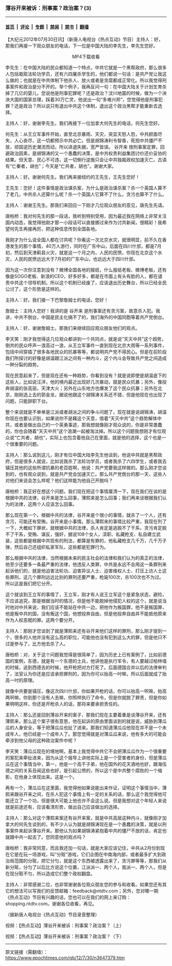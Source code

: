 ### 薄谷开来被诉：刑事案？政治案？(3)

---

#### [首页](../../../..?n3647379) &nbsp;|&nbsp; [评论](../../../../../epoch-comment?n3647379) &nbsp;|&nbsp; [专题](../../../../../epoch-special?n3647379) &nbsp;|&nbsp; [禁闻](../../../../../epoch-news?n3647379) &nbsp;|&nbsp; [禁书](../../../../../books?n3647379) &nbsp;|&nbsp; [翻墙](https://github.com/gfw-breaker/nogfw/blob/master/README.md?n3647379)


<div class="post_content" id="artbody" itemprop="articleBody">
 <!-- article content begin -->
 <p>
  【大纪元2012年07月30日讯】（新唐人电视台《热点互动》节目）主持人：好，那我们再接一下观众朋友的电话，下一位是中国大陆的李先生，李先生您好。
 </p>
 <p>
  <center>
   <ok href="http://inews3.ntdtv.com/data/media/2012/7-28/RDHD-LIVE-795_07-27-2012_P646415.mp4">
    MP4下载收看
   </ok>
  </center>
 </p>
 <p>
  李先生：在中国大陆的民众都知道一个特点，中共它就是一个黑帮政府，那么很多人包括栽赃法轮功学员，还有六四屠杀学生的，他们都说一句话：是共产党让我这么做的；也就是在中共体制下他杀人、放火或者是贪腐都成正常化。所以我觉得刑事案件和政治是分不开的。举个例子，我再反问一句：在中国大陆关于计划生育杀掉了几亿的婴儿，您说他是刑事犯罪呢？还是政治？汶川地震的时候，做为一个泱泱大国的国家总理，踩着30万亡灵，他说出一句“多难兴邦”，您觉得他是刑事犯罪？还是政治？所以说只有退出中共这个体制，退出这个政治黑帮才能重新去选择。
 </p>
 <p>
  主持人：好，谢谢李先生。我们再接下一位加拿大何先生的电话，何先生您好。
 </p>
 <p>
  何先生：从王立军事件开始，直至北京暴雨、天灾，突显天怒人怨，中共颜面尽失，人心丧尽，这一切都预示中共必亡。但是胡锦涛利令智昏，死抱中共僵尸不 放，顽固逆历史潮流而动，所以进退失据，宽严皆误。
  <ok href="https://www.epochtimes.com/gb/tag/%E8%B0%B7%E5%BC%80%E6%9D%A5.html">
   谷开来
  </ok>
  按刑事案定罪，回避政治因素，是胡锦涛的又一个愚蠢的决策，是中共权贵利益集团讨价还价妥协的结果。但天意、民心不可违，这一切倒行逆施只会让中共独裁政权加速灭亡。古语有“亡秦者，胡也”；今天是“亡共者，胡也”。谢谢大家。
 </p>
 <p>
  主持人：好。谢谢何先生。我们再来接纽约的王先生，王先生您好！
 </p>
 <p>
  王先生：您好！这件事情是政治谋杀案，为什么是政治谋杀案？杀一个英国人算不了老几，中共杀人还算什么呢？杀一个英国人它算不了什么，贪污也算不了什么。
 </p>
 <p>
  主持人：谢谢王先生。那我们来回应一下刚才几位观众朋友的意见，唐先生先请。
 </p>
 <p>
  唐柏桥：我对何先生的那一段话，我听到特别受用，因为最近我在网络上非常关注国内动态，我觉得他刚才那一小段话可以直接挪过来作为讨共新闻，很精彩！我希望何先生再接再厉，把这种信息传到全国各地。
 </p>
 <p>
  我刚才为什么说全国人都在讨共呢？你看这一次北京水灾，就很明显，前不久在香港发生的那个事情，40万人游行，同时在广东中山，后面在四川什邡，都是7月初，然后到天津蓟县火灾，就是这一个月之内，人民的民愤，你现在北京这个水灾，人民的民愤远远大于7月初的广东中山，也远远大于四川什邡。
 </p>
 <p>
  因为这一次你注意到没有？微博全国各地的报纸，什么报纸老板、微博老板，还有像是SOGO老板、新浪的CEO，好多好多，都是在市面上有头有脸的人，都在谴责中共这个领导机制，所以这个机制已经废了，应该退出历史舞台，所以已经全民公讨了，这个形势是这样的。
 </p>
 <p>
  主持人：好。我们接一下巴黎詹姆士的电话，您好！
 </p>
 <p>
  詹姆士：主持人您好！我讲的是
  <ok href="https://www.epochtimes.com/gb/tag/%E8%B0%B7%E5%BC%80%E6%9D%A5.html">
   谷开来
  </ok>
  是刑事案还有贪污案，故意杀人犯。我讲，中共不倒台，中国是民主化搞不了的，我们海外的中国同胞等着共产党倒台。
 </p>
 <p>
  主持人：好，谢谢詹姆士。那我们来继续回应观众朋友他们的观点。
 </p>
 <p>
  李天笑：刚才我觉得这几位观众都讲到一个共同点，就是说“天灭中共”这个趋势，倒共的民众呼声一浪高过一浪，从王立军事件一直到现在北京大雨等一系列事件，包括中间穿插了很多各地民众的抗暴等等，都说明共产党不得民心。但是在前阶段我们所探讨的好像是胡温跟江派之间有一种内斗，这个内斗会导致共产党之间造成一种分裂的趋势。
 </p>
 <p>
  现在民意起来了，但是现在还有一种趋势，你看到没有？就是说即使是胡温底下的这些人，比如说汪洋，他的境内最近出现好几次暴动，就是民众抗暴；另外，像投奔胡温的张高丽，天津大火；另外在山东地方也爆发了这个民众抗暴；另外在北京，刚刚选上去的郭金龙，据说他跟这个胡锦涛关系还不错，但是他现在也出现了问题，只能辞职下台。
 </p>
 <p>
  整个来说就是不单单是江派或者胡派之间的争斗问题了，现在就是说胡锦涛，胡温你现在也要认识到，如果说你不是藉这个天意，借着“天灭中共”这个趋势解体中共，或者是做出自己的一个英勇事迹，那我想就像刚才观众说的，你是非常愚蠢的，你也会随着“天灭中共”这个浪潮一起被淘汰掉。所以这个问题我想刚才有位观众说“亡共者，胡也”，实际上也包含着他自己在里面，就是他的选择，这个也是一个很重要的问题。
 </p>
 <p>
  主持人：那么说到这儿，刚才有位中国大陆李先生他谈到，他说中共就是黑帮政府，但是很多人就说，比如说我杀了法轮功学员，或者我杀了六四学生，或者我去镇压其他的这些所谓抗暴的老百姓啊，他说：共产党要我这样做的。那么刚才您谈到的，也有观众说到，就是共产党会加速灭亡。那么共产党倒台的那一天，这些人对他们来说会怎么样呢？他们这样能为他自己开脱吗？
 </p>
 <p>
  唐柏桥：我正好在想这个问题，我们现在把这个事情厘清一下，现在我们在谈的是根据中共的法律，谷开来是怎么回事，薄熙来是怎么回事；我们再来谈根据我们认为的法律，这两个人应该怎么回事。
 </p>
 <p>
  那么现在第一个，根据中共的法律，谷开来是个很小的事情，就杀了一个人，还有贪污，可能还有受贿，谷开来是小事情。那么薄熙来的事情比较严重，我现在列了一下，大概如下罪状，就根据中共的法律，杀人肯定是逃脱不了干系，贪污肯定脱不了干系，受贿、谋反，强奸，据说108个女人，渎职、私藏枪支、私自建立武装，这些都是根据中共现有的刑法，都算是有罪的，他私藏枪支几千万，几千万子弹，然后自己还组织私家军队，这些都是犯罪行为。
 </p>
 <p>
  那么根据中共的法律，当然根据未来的民主社会的法律和我们认为的真正的法律，他至少还要多一条最严重的法律，他违反人类罪，中共是永远不会用这一条罪刑来起诉他们的，就是他迫害法轮功、迫害异议人士、迫害维权人士、打压上访人士这些罪刑，这几个罪刑远远比别的罪刑还要严重，枪毙100次，杀100次也不为过。所以这是我们把它分开。
 </p>
 <p>
  这个就谈到王立军的事情了，王立军，刚才有人说王立军这个是紧急状态，避险，不应该追究，那是根据当时的情况，但是他不能脱掉他侵犯人权的这个，就是说当时他对中共来说，我们应该不能站在中共一边，把他作为叛国罪，他不是叛国罪，他是叛中共的国，没有叛这个国，他想投奔自由，但是他投奔自由并不能抵他原来作为人权恶棍的罪。这两个要分开。
 </p>
 <p>
  主持人：那刚才您谈到了就是薄熙来还有谷开来他们这样的罪刑，那么刚才提到一个，很多的人他并没有这么高的职位，可能他也没有犯到这么大的罪，但是他只不过是参与了，比方他去杀了人。
 </p>
 <p>
  唐柏桥：对，关于这个问题我觉得是很简单了，因为历史上已有案例了，比如前德国的案例，东德，就是有一个东德的士兵，他讲他是执行军令，有人要越过柏林墙的时候，逃到西德去的时候，他开枪把对方打死了。后面德国合并以后的法律审判了，法官认为你还是应该承担罪刑的，因为你可以抬高一吋嘛，所以后面就成了抬高一吋的原理。
 </p>
 <p>
  就像中共要是镇压，像这次四川什邡，你如果开枪的话，你可以抬高一呎嘛，抬高两呎嘛，你到那个没有人去嘛，你照样执行了命令，但是你就脱了罪责，但是你如果明明这样，你还是开枪杀人的话，那将来要承担责任的。
 </p>
 <p>
  主持人：那么还是回到薄谷开来的案子，那我们现在主要着重是谈薄谷开来，还有薄熙来，那么这个案子很有意思，他在起诉的原由里面谈到的就是说，威胁到薄瓜瓜的人身安全，等于把薄瓜瓜也扯了进来。那我们知道薄瓜瓜他现在并不是一个未成年人，他已经是一个成年人了。那您觉得就是对薄瓜瓜来说，他有多大的可能会牵涉到他父母的这种政治案件中呢？
 </p>
 <p>
  李天笑：薄瓜瓜现在的境地啊，基本上我觉得中共它不会把薄瓜瓜作为一个很重要的案犯来牵扯进来，因为从这个报导上讲他实际上是一个受害者的身份，但是薄瓜瓜在这个事情当中，第一，他是一个高干子弟，他在国外的花天酒地也好，跟海伍德之间的关系丑闻这些也好，是引起公愤的，所以这个是中共整个腐败的一个缩影，在他身上体现出来。这是一个。
 </p>
 <p>
  再有一个，薄瓜瓜在这里面，我觉得他如果说能出来作证，证明这个事情当中，薄熙来跟谷开来之间，在杀人犯这个事情上有一定的关系的话，那么这个我觉得他可能还立了一个功，但是很大可能上他也许不会这么说。但是我想对这个年轻人来说就是前途还有，应该看清形势，做出自己应该做出的选择。
 </p>
 <p>
  主持人：那么对这个薄熙来案还有谷开来案，就是中共高层这种内斗，就像刚才加拿大的何先生谈到的，有不少人认为就是胡锦涛现在是一个愚蠢的决策，就是以刑事案件来起诉薄谷开来。那他认为如果胡锦涛紧抱着中共的僵尸不放的话，肯定也就跟中共一起去了。您同意他的观点吗？
 </p>
 <p>
  唐柏桥：我非常同意，而且我还加一句话，就是大家应该记住，中共从2月份到现在它是在玩一场游戏，叫“分赃”游戏，它们企图在中南海内部，或者最多扩大到政治局范围的分赃，把它分匀，就是这个东西被透露出来了，贪污罪等等，那我们从新分赃，分匀了以后比方说这个位置，江派派一、两个人，我派一、两个人，但是在现分赃不匀，所以造成它们整个政权翻盘。
 </p>
 <p>
  主持人：非常感谢二位，也非常谢谢各位观众朋友您的参与和收看。如果您还有其它的想法可以写我们的反馈邮箱：feedback@ntdtv.com；另外，您对哪一期《热点互动》节目有兴趣的话，您也可以在我们的网上来订购：shopping.ntdtv.com。谢谢各位收看，再见。
 </p>
 <p>
  （据新唐人电视台《热点互动》节目录音整理）
 </p>
 <p>
 </p>
 <p>
  视频：【热点互动】薄谷开来被诉：刑事案？政治案？（上）
 </p>
 <p>
 </p>
 <p>
  视频：【热点互动】薄谷开来被诉：刑事案？政治案？（下）
 </p>
 <!-- article content end -->
 <div id="below_article_ad">
 </div>
</div>


---

原文链接（需翻墙）：https://www.epochtimes.com/gb/12/7/30/n3647379.htm